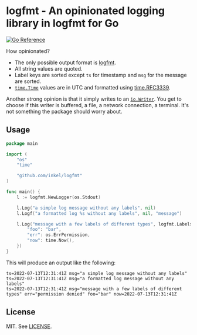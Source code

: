 # logfmt - An opinionated logging library in logfmt for Go
[![Go Reference](https://pkg.go.dev/badge/github.com/inkel/logfmt.svg)](https://pkg.go.dev/github.com/inkel/logfmt)

How opinionated?

* The only possible output format is [logfmt](https://brandur.org/logfmt).
* All string values are quoted.
* Label keys are sorted except `ts` for timestamp and `msg` for the message are sorted.
* [`time.Time`](https://pkg.go.dev/time#Time) values are in UTC and formatted using [time.RFC3339](https://pkg.go.dev/time#pkg-constants).

Another strong opinion is that it simply writes to an [`io.Writer`](https://pkg.go.dev/io#Writer).
You get to choose if this writer is buffered, a file, a network connection, a terminal.
It's not something the package should worry about.

## Usage
```go
package main

import (
	"os"
	"time"

	"github.com/inkel/logfmt"
)

func main() {
	l := logfmt.NewLogger(os.Stdout)

	l.Log("a simple log message without any labels", nil)
	l.Logf("a formatted log %s without any labels", nil, "message")

	l.Log("message with a few labels of different types", logfmt.Labels{
		"foo": "bar",
		"err": os.ErrPermission,
		"now": time.Now(),
	})
}
```

This will produce an output like the following:

```
ts=2022-07-13T12:31:41Z msg="a simple log message without any labels"
ts=2022-07-13T12:31:41Z msg="a formatted log message without any labels"
ts=2022-07-13T12:31:41Z msg="message with a few labels of different types" err="permission denied" foo="bar" now=2022-07-13T12:31:41Z
```

## License
MIT. See [LICENSE](LICENSE).
